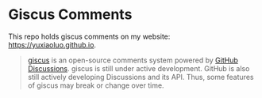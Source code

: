 # Giscus Comments
This repo holds giscus comments on my website: https://yuxiaoluo.github.io. 

> [giscus](https://github.com/giscus/giscus) is an open-source comments system powered by [GitHub Discussions](https://docs.github.com/en/discussions).
giscus is still under active development. GitHub is also still actively developing Discussions and its API. Thus, some features of giscus may break or change over time.
